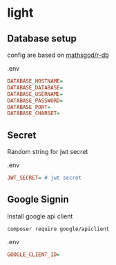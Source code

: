 # light

## Database setup

config are based on [mathsgod/r-db](https://github.com/mathsgod/r-db)

.env
```ini
DATABASE_HOSTNAME=
DATABASE_DATABASE=
DATABASE_USERNAME=
DATABASE_PASSWORD=
DATABASE_PORT=
DATABASE_CHARSET=
```


## Secret
    
Random string for jwt secret

.env
```ini
JWT_SECRET= # jwt secret
```

## Google Signin

Install google api client
```
composer require google/apiclient
```

.env
```ini
GOOGLE_CLIENT_ID=
```
